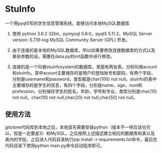 # StuInfo

一个用pyqt5写的学生信息管理系统，能够访问本地MySQL数据库

1. 使用 python 3.6.2 32bit，pymysql 0.8.0，pyqt5 5.11.2，MySQL Server version: 5.7.19-log MySQL Community Server (GPL) 开发。

2. 由于连接的是本地的MySQL数据库，所以如果要修改连接数据库的方式以及某些参数的话，需要在data.py的init函数中进行修改。

3. 连接的是一个叫做stuinfosystem的数据库，里面有两张表，分别叫做acount和stuinfo。其中acount主要储存的是用户的登陆账号和密码，有两个字段，分别是username和password，类型都是char(100) not null。stuinfo的表中主要储存的是学生的信息，有四个字段，分别是name，age，num和profession，分别储存学生的姓名，年龄，学号和专业，类型分别是char(10) not null，char(10) not null,char(20) not null,char(50) not null。

## 使用方法

gitclone代码库到本地之后，本地首先需要安装python（版本不一样应该也可以，但是一定要是3）和MySQL，之后按照上述描述建立相应的数据库和表以及表内的字段，之后进入代码目录执行pip install -r requirements.txt命令，最后在代码目录下使用python main.py命令启动程序即可。